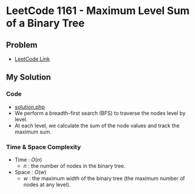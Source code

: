 # LeetCode 1161 - Maximum Level Sum of a Binary Tree

## Problem  
- [LeetCode Link](https://leetcode.com/problems/maximum-level-sum-of-a-binary-tree/)

## My Solution

### Code
- [solution.php](./solution.php)
- We perform a breadth-first search (BFS) to traverse the nodes level by level.
- At each level, we calculate the sum of the node values and track the maximum sum.

### Time & Space Complexity
- Time  : $O(n)$
  - $n$ : the number of nodes in the binary tree.
- Space : $O(w)$
  - $w$ : the maximum width of the binary tree (the maximum number of nodes at any level).
